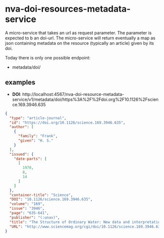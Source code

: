 # nva-doi-resources-metadata-service

A micro-service that takes an url as request parameter. The parameter is expected to b an doi-url. The micro-service will return eventually a map as json containing metadata on the resource (typically an article) given by its doi.

Today there is only one possible endpoint:
* metadata/doi/

## examples

* __DOI__: http://localhost:4567/nva-doi-resource-metadata-service/v1/metadata/doi/https%3A%2F%2Fdoi.org%2F10.1126%2Fscience.169.3946.635

```json
{
  "type": "article-journal",
  "id": "https://doi.org/10.1126/science.169.3946.635",
  "author": [
    {
      "family": "Frank",
      "given": "H. S."
    }
  ],
  "issued": {
    "date-parts": [
      [
        1970,
        8,
        14
      ]
    ]
  },
  "container-title": "Science",
  "DOI": "10.1126/science.169.3946.635",
  "volume": "169",
  "issue": "3946",
  "page": "635-641",
  "publisher": "(:unav)",
  "title": "The Structure of Ordinary Water: New data and interpretations are yielding new insights into this fascinating substance",
  "URL": "http://www.sciencemag.org/cgi/doi/10.1126/science.169.3946.635"
}
```

